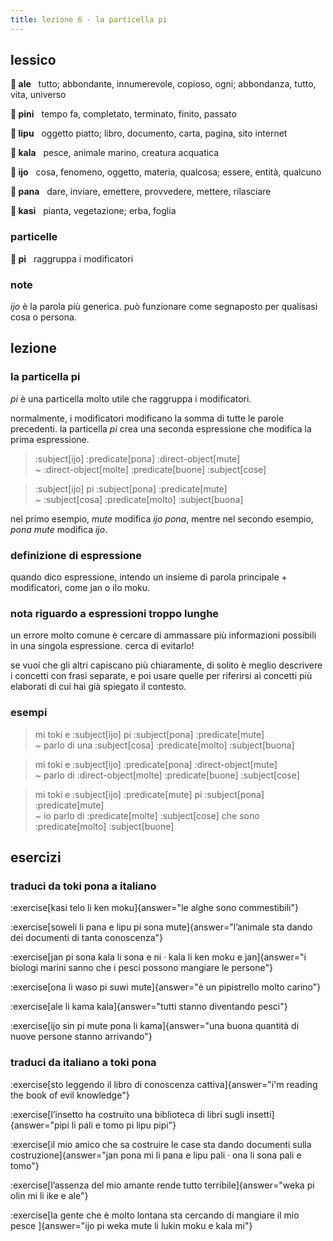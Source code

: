 ```yaml
---
title: lezione 6 - la particella pi 
---
```


## lessico


**󱤄 ale**&nbsp;&nbsp;&nbsp;tutto; abbondante, innumerevole, copioso, ogni; abbondanza, tutto, vita, universo

**󱥐 pini**&nbsp;&nbsp;&nbsp;tempo fa, completato, terminato, finito, passato

**󱤪 lipu**&nbsp;&nbsp;&nbsp;oggetto piatto; libro, documento, carta, pagina, sito internet

**󱤔 kala**&nbsp;&nbsp;&nbsp;pesce, animale marino, creatura acquatica

**󱤌 ijo**&nbsp;&nbsp;&nbsp;cosa, fenomeno, oggetto, materia, qualcosa; essere, entità, qualcuno

**󱥌 pana**&nbsp;&nbsp;&nbsp;dare, inviare, emettere, provvedere, mettere, rilasciare

**󱤗 kasi**&nbsp;&nbsp;&nbsp;pianta, vegetazione; erba, foglia

### particelle
**󱥍 pi**&nbsp;&nbsp;&nbsp;raggruppa i modificatori

### note
*ijo* è la parola più generica. può funzionare come segnaposto per qualisasi cosa o persona.

## lezione
### la particella pi
*pi* è una particella molto utile che raggruppa i modificatori.

 normalmente, i modificatori modificano la somma di tutte le parole precedenti. la particella *pi* crea una seconda espressione che modifica la prima espressione.

> :subject[ijo] :predicate[pona] :direct-object[mute] \
> ~ :direct-object[molte] :predicate[buone] :subject[cose]

> :subject[ijo] pi :subject[pona] :predicate[mute] \
> ~ :subject[cosa] :predicate[molto] :subject[buona]

nel primo esempio, *mute* modifica *ijo pona*, mentre nel secondo esempio, *pona mute* modifica *ijo*.

### definizione di espressione
quando dico espressione, intendo un insieme di parola principale + modificatori, come jan o ilo moku.

### nota riguardo a espressioni troppo lunghe
un errore molto comune è cercare di ammassare più informazioni possibili in una singola espressione. cerca di evitarlo!

se vuoi che gli altri capiscano più chiaramente, di solito è meglio descrivere i concetti con frasi separate, e poi usare quelle per riferirsi ai concetti più elaborati di cui hai già spiegato il contesto.

### esempi
> mi toki e :subject[ijo] pi :subject[pona] :predicate[mute] \
> ~ parlo di una :subject[cosa] :predicate[molto] :subject[buona]

> mi toki e :subject[ijo] :predicate[pona] :direct-object[mute] \
> ~ parlo di :direct-object[molte] :predicate[buone] :subject[cose]

> mi toki e :subject[ijo] :predicate[mute] pi :subject[pona] :predicate[mute] \
> ~ io parlo di :predicate[molte] :subject[cose] che sono :predicate[molto] :subject[buone]

## esercizi
### traduci da toki pona a italiano
:exercise[kasi telo li ken moku]{answer="le alghe sono commestibili"}

:exercise[soweli li pana e lipu pi sona mute]{answer="l’animale sta dando dei documenti di tanta conoscenza"}

:exercise[jan pi sona kala li sona e ni · kala li ken moku e jan]{answer="i biologi marini sanno che i pesci possono mangiare le persone"}

:exercise[ona li waso pi suwi mute]{answer="è un pipistrello molto carino"}

:exercise[ale li kama kala]{answer="tutti stanno diventando pesci"}

:exercise[ijo sin pi mute pona li kama]{answer="una buona quantità di nuove persone stanno arrivando"}

### traduci da italiano a toki pona
:exercise[sto leggendo il libro di conoscenza cattiva]{answer="i'm reading the book of evil knowledge"}

:exercise[l’insetto ha costruito una biblioteca di libri sugli insetti]{answer="pipi li pali e tomo pi lipu pipi"}

:exercise[il mio amico che sa costruire le case sta dando documenti sulla costruzione]{answer="jan pona mi li pana e lipu pali · ona li sona pali e tomo"}

:exercise[l’assenza del mio amante rende tutto terribile]{answer="weka pi olin mi li ike e ale"}

:exercise[la gente che è molto lontana sta cercando di mangiare il mio pesce ]{answer="ijo pi weka mute li lukin moku e kala mi"}